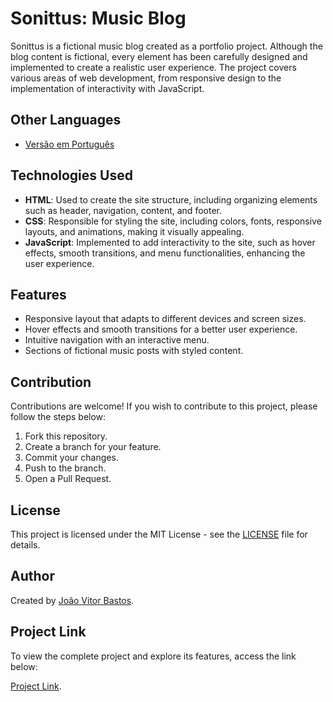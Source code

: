 # Sonittus: Music Blog

Sonittus is a fictional music blog created as a portfolio project. Although the blog content is fictional, every element has been carefully designed and implemented to create a realistic user experience. The project covers various areas of web development, from responsive design to the implementation of interactivity with JavaScript.

## Other Languages

- [Versão em Português](README_pt-BR.md)

## Technologies Used

- **HTML**: Used to create the site structure, including organizing elements such as header, navigation, content, and footer.
- **CSS**: Responsible for styling the site, including colors, fonts, responsive layouts, and animations, making it visually appealing.
- **JavaScript**: Implemented to add interactivity to the site, such as hover effects, smooth transitions, and menu functionalities, enhancing the user experience.

## Features

- Responsive layout that adapts to different devices and screen sizes.
- Hover effects and smooth transitions for a better user experience.
- Intuitive navigation with an interactive menu.
- Sections of fictional music posts with styled content.

## Contribution

Contributions are welcome! If you wish to contribute to this project, please follow the steps below:

1. Fork this repository.
2. Create a branch for your feature.
3. Commit your changes.
4. Push to the branch.
5. Open a Pull Request.

## License

This project is licensed under the MIT License - see the [LICENSE](LICENSE) file for details.

## Author

Created by [João Vitor Bastos](https://github.com/bastosjoaovitor).

## Project Link

To view the complete project and explore its features, access the link below:

[Project Link](https://bastosjoaovitor.github.io/Blog/Pages/home.html).